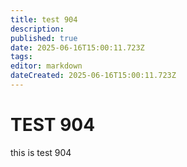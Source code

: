 ```yaml
---
title: test 904
description: 
published: true
date: 2025-06-16T15:00:11.723Z
tags: 
editor: markdown
dateCreated: 2025-06-16T15:00:11.723Z
---
```


# TEST 904
this is test 904
